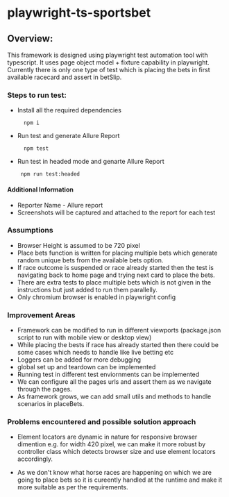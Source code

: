 # playwright-ts-sportsbet

## Overview: 

This framework is designed using playwright test automation tool with typescript. 
It uses page object model + fixture capability in playwright. 
Currently there is only one type of test which is placing the bets in first available racecard and assert in betSlip.

### Steps to run test:

- Install all the required dependencies
    
        npm i

- Run test and generate Allure Report

        npm test

-  Run test in headed mode and genarte Allure Report 

        npm run test:headed
        
#### Additional Information

- Reporter Name - Allure report
- Screenshots will be captured and attached to the report for each test


### Assumptions 

 - Browser Height is assumed to be 720 pixel
 - Place bets function is written for placing multiple bets which generate random unique bets from the available bets option. 
 - If race outcome is suspended or race already started then the test is navigating back to home page and trying next card to place the bets.
 - There are extra tests to place multiple bets which is not given in the instructions but just added to run them parallelly. 
 - Only chromium browser is enabled in playwright config

 ### Improvement Areas

 - Framework can be modified to run in different viewports (package.json script to run with mobile view or desktop view)
 - While placing the bests if race has already started then there could be some cases which needs to handle like live betting etc
 - Loggers can be added for more debugging
 - global set up and teardown can be implemented
 - Running test in different test enviornments can be implemented
 - We can configure all the pages urls and assert them as we navigate through the pages.
 - As framework grows, we can add small utils and methods to handle scenarios in placeBets.

### Problems encountered and possible solution approach
 - Element locators are dynamic in nature for responsive browser dimention e.g. for width 420 pixel, we can make it more robust by controller class which detects browser size and use element locators accordingly.

 - As we don't know what horse races are happening on which we are going to place bets so it is cureently handled at the runtime and make it more suitable as per the requirements. 